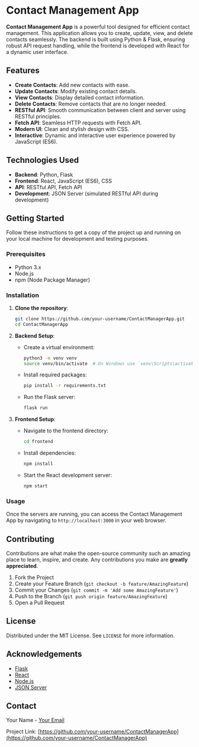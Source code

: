 # Contact Management App

**Contact Management App** is a powerful tool designed for efficient contact management. This application allows you to create, update, view, and delete contacts seamlessly. The backend is built using Python & Flask, ensuring robust API request handling, while the frontend is developed with React for a dynamic user interface.

## Features

- **Create Contacts**: Add new contacts with ease.
- **Update Contacts**: Modify existing contact details.
- **View Contacts**: Display detailed contact information.
- **Delete Contacts**: Remove contacts that are no longer needed.
- **RESTful API**: Smooth communication between client and server using RESTful principles.
- **Fetch API**: Seamless HTTP requests with Fetch API.
- **Modern UI**: Clean and stylish design with CSS.
- **Interactive**: Dynamic and interactive user experience powered by JavaScript (ES6).

## Technologies Used

- **Backend**: Python, Flask
- **Frontend**: React, JavaScript (ES6), CSS
- **API**: RESTful API, Fetch API
- **Development**: JSON Server (simulated RESTful API during development)

## Getting Started

Follow these instructions to get a copy of the project up and running on your local machine for development and testing purposes.

### Prerequisites

- Python 3.x
- Node.js
- npm (Node Package Manager)

### Installation

1. **Clone the repository**:
    ```sh
    git clone https://github.com/your-username/ContactManagerApp.git
    cd ContactManagerApp
    ```

2. **Backend Setup**:
    - Create a virtual environment:
        ```sh
        python3 -m venv venv
        source venv/bin/activate  # On Windows use `venv\Scripts\activate`
        ```
    - Install required packages:
        ```sh
        pip install -r requirements.txt
        ```
    - Run the Flask server:
        ```sh
        flask run
        ```

3. **Frontend Setup**:
    - Navigate to the frontend directory:
        ```sh
        cd frontend
        ```
    - Install dependencies:
        ```sh
        npm install
        ```
    - Start the React development server:
        ```sh
        npm start
        ```

### Usage

Once the servers are running, you can access the Contact Management App by navigating to `http://localhost:3000` in your web browser.

## Contributing

Contributions are what make the open-source community such an amazing place to learn, inspire, and create. Any contributions you make are **greatly appreciated**.

1. Fork the Project
2. Create your Feature Branch (`git checkout -b feature/AmazingFeature`)
3. Commit your Changes (`git commit -m 'Add some AmazingFeature'`)
4. Push to the Branch (`git push origin feature/AmazingFeature`)
5. Open a Pull Request

## License

Distributed under the MIT License. See `LICENSE` for more information.

## Acknowledgements

- [Flask](https://flask.palletsprojects.com/)
- [React](https://reactjs.org/)
- [Node.js](https://nodejs.org/)
- [JSON Server](https://github.com/typicode/json-server)

## Contact

Your Name - [Your Email](mailto:youremail@example.com)

Project Link: [https://github.com/your-username/ContactManagerApp](https://github.com/your-username/ContactManagerApp)

